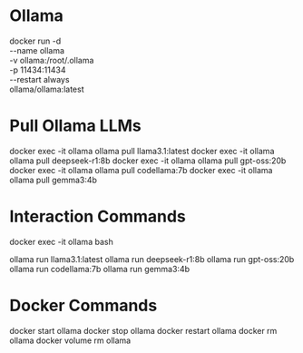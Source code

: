 # Ollama

docker run -d \
  --name ollama \
  -v ollama:/root/.ollama \
  -p 11434:11434 \
  --restart always \
  ollama/ollama:latest


# Pull Ollama LLMs

docker exec -it ollama ollama pull llama3.1:latest
docker exec -it ollama ollama pull deepseek-r1:8b
docker exec -it ollama ollama pull gpt-oss:20b
docker exec -it ollama ollama pull codellama:7b
docker exec -it ollama ollama pull gemma3:4b


# Interaction Commands

docker exec -it ollama bash

ollama run llama3.1:latest
ollama run deepseek-r1:8b
ollama run gpt-oss:20b
ollama run codellama:7b
ollama run gemma3:4b

# Docker Commands

docker start ollama
docker stop ollama
docker restart ollama
docker rm ollama
docker volume rm ollama




